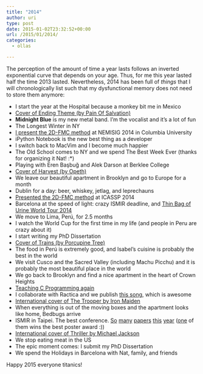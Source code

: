 ```yaml
---
title: "2014"
author: uri
type: post
date: 2015-01-02T23:32:52+00:00
url: /2015/01/2014/
categories:
  - ollas

---
```

The perception of the amount of time a year lasts follows an inverted exponential curve that depends on your age. Thus, for me this year lasted half the time 2013 lasted. Nevertheless, 2014 has been full of _things_ that I will chronologically list such that my dysfunctional memory does not need to store them anymore:

  * I start the year at the Hospital because a monkey bit me in Mexico
  * [Cover of Ending Theme (by Pain Of Salvation)][1]
  * **Midnight Blue** is my new metal band. I&#8217;m the vocalist and it&#8217;s a lot of fun
  * The Longest Winter in NY
  * [I present the 2D-FMC method][2] at NEMISIG 2014 in Columbia University
  * iPython Notebook is the new best thing as a developer
  * I switch back to MacVim and I become much happier
  * The Old School comes to NY and we spend The Best Week Ever (thanks for organizing it Nat! :*)
  * Playing with Eren Başbuğ and Alek Darson at Berklee College
  * [Cover of Harvest (by Opeth)][3]
  * We leave our beautiful apartment in Brooklyn and go to Europe for a month
  * Dublin for a day: beer, whiskey, jetlag, and leprechauns
  * [Presented the 2D-FMC method][4] at ICASSP 2014
  * Barcelona at the speed of light: crazy ISMIR deadline, and [Thin Bag of Urine World Tour 2014][5]
  * We move to Lima, Perú, for 2.5 months
  * I watch the World Cup for the first time in my life (and people in Peru are crazy about it)
  * I start writing my PhD Dissertation
  * [Cover of Trains (by Porcupine Tree)][6]
  * The food in Perú is extremely good, and Isabel&#8217;s cuisine is probably the best in the world
  * We visit Cusco and the Sacred Valley (including Machu Picchu) and it is probably the most beautiful place in the world
  * We go back to Brooklyn and find a nice apartment in the heart of Crown Heights
  * [Teaching C Programming again][7]
  * I collaborate with Ractica and we publish [this song][8], which is awesome
  * [International cover of The Trooper by Iron Maiden][9]
  * When everything is out of the moving boxes and the apartment looks like home, Bedbugs arrive
  * ISMIR in Taipei. The best conference. [So][10] [many][11] [papers][12] [this][13] [year][14] ([one][15] of them wins the best poster award :))
  * [International cover of Thriller by Michael Jackson][16]
  * We stop eating meat in the US
  * The epic moment comes: I submit my PhD Dissertation
  * We spend the Holidays in Barcelona with Nat, family, and friends

Happy 2015 everyone titanics!

 [1]: /2014/01/cover-ending-theme-pain-of-salvation/
 [2]: https://files.nyu.edu/onc202/public/publications/NietoBello-NEMISIG2014.pdf
 [3]: /2014/04/cover-harvest-by-opeth/
 [4]: https://files.nyu.edu/onc202/public/publications/NietoBello-ICASSP14.pdf
 [5]: /2014/05/the-thin-bag-of-urine-world-tour-2014/
 [6]: /2014/07/blackest-eyes-cover/
 [7]: http://marl.smusic.nyu.edu/CProgramming/Fall14/
 [8]: https://www.youtube.com/watch?v=NMs-vXPftq0
 [9]: /2014/08/the-trooper-internationally-covering-iron-maiden/
 [10]: https://files.nyu.edu/onc202/public/publications/NietoFarbood-ISMIR2014.pdf
 [11]: https://files.nyu.edu/onc202/public/publications/NietoFarboodBelloJehan-ISMIR2014.pdf
 [12]: https://files.nyu.edu/onc202/public/publications/jams_ismir14.pdf
 [13]: https://files.nyu.edu/onc202/public/publications/MIREX2014-NietoBello.pdf
 [14]: https://files.nyu.edu/onc202/public/publications/MIREX2014-NietoFarbood.pdf
 [15]: https://files.nyu.edu/onc202/public/publications/ismir2014mir_eval.pdf
 [16]: /2014/10/michael-jackson-thriller-international-cover/